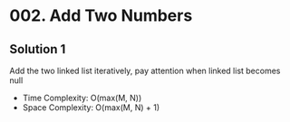 # 002. Add Two Numbers
## Solution 1
Add the two linked list iteratively, pay attention when linked list becomes null
* Time Complexity: O(max(M, N))
* Space Complexity: O(max(M, N) + 1)